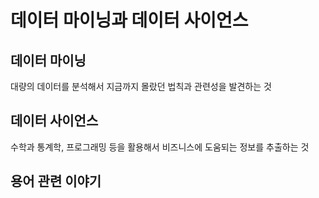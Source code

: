 # 데이터 마이닝과 데이터 사이언스

## 데이터 마이닝

대량의 데이터를 분석해서 지금까지 몰랐던 법칙과 관련성을 발견하는 것

## 데이터 사이언스

수학과 통계학, 프로그래밍 등을 활용해서 비즈니스에 도움되는 정보를 추출하는 것

## 용어 관련 이야기

